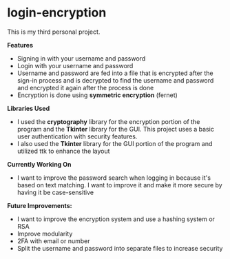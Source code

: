 # login-encryption
This is my third personal project. 

**Features**
  * Signing in with your username and password
  * Login with your username and password
  * Username and password are fed into a file that is encrypted after the sign-in process and is decrypted to find the username and password and encrypted it again after the process is done
  * Encryption is done using **symmetric encryption** (fernet)

**Libraries Used**
  * I used the **cryptography** library for the encryption portion of the program and the **Tkinter** library for the GUI. This project uses a basic user authentication with security features.
  * I also used the **Tkinter** library for the GUI portion of the program and utilized ttk to enhance the layout

**Currently Working On**
 * I want to improve the password search when logging in because it's based on text matching. I want to improve it and make it more secure by having it be case-sensitive

**Future Improvements:**
  * I want to improve the encryption system and use a hashing system or RSA
  * Improve modularity
  * 2FA with email or number
  * Split the username and password into separate files to increase security
    

